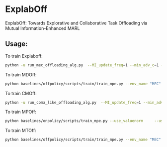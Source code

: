# ExplabOff
ExplabOff: Towards Explorative and Collaborative Task Offloading via Mutual Information-Enhanced MARL
## Usage:
To train Explaboff:
```bash
python -u run_mec_offloading_alg.py  --MI_update_freq=1 --min_adv_c=1 --max_adv_c=3.5  --env_name=mec_env  --policy_name=MA_MINE_DDPG --seed=4 --gpu-no=1 --id Explaboff
```
To train MDOff:
```bash
python baselines/offpolicy/scripts/train/train_mpe.py --env_name "MEC" --algorithm_name "maddpg" --experiment_name "test" --scenario_name "MEC_multi" --seed 2 --actor_train_interval_step 1 --episode_length 25 --use_soft_update --lr 7e-4 --hard_update_interval_episode 200 --num_env_steps 10000000 --id MDOff
```
To train CMOff:
```bash
python -u run_coma_like_offloading_alg.py  --MI_update_freq=1 --min_adv_c=1 --max_adv_c=4  --env_name=mec_env  --policy_name=MA_MINE_DDPG --seed=1 --gpu-no=0 --id test_coma 
```
To train MPOff:
```bash
python baselines/onpolicy/scripts/train_mpe.py --use_valuenorm     --use_popart --env_name 'MEC' --algorithm_name 'mappo'     --experiment_name "test" --scenario_name "simple_tag"     --num_agents 3 --num_landmarks 3     --seed 0 --n_training_threads 1 --n_rollout_threads 1     --num_mini_batch 1 --episode_length 25 --num_env_steps 20000000     --ppo_epoch 10 --use_ReLU --gain 0.01 --lr 7e-4 --critic_lr 7e-4 --user_name "marl" --id MPOff
```

To train MTOff:
```bash
python baselines/offpolicy/scripts/train/train_mpe.py --env_name "MEC" --algorithm_name "matd3" --experiment_name "test" --scenario_name "MEC_multi" --seed 0 --actor_train_interval_step 1 --episode_length 25 --use_soft_update --lr 7e-4 --hard_update_interval_episode 200 --num_env_steps 10000000 --id MTOff
```